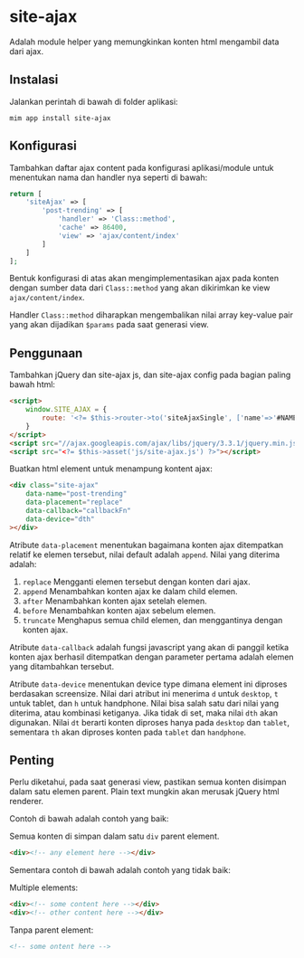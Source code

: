 # site-ajax

Adalah module helper yang memungkinkan konten html mengambil data dari ajax.

## Instalasi

Jalankan perintah di bawah di folder aplikasi:

```
mim app install site-ajax
```

## Konfigurasi

Tambahkan daftar ajax content pada konfigurasi aplikasi/module untuk menentukan
nama dan handler nya seperti di bawah:

```php
return [
    'siteAjax' => [
        'post-trending' => [
            'handler' => 'Class::method',
            'cache' => 86400,
            'view' => 'ajax/content/index'
        ]
    ]
];
```

Bentuk konfigurasi di atas akan mengimplementasikan ajax pada konten dengan sumber data
dari `Class::method` yang akan dikirimkan ke view `ajax/content/index`.

Handler `Class::method` diharapkan mengembalikan nilai array key-value pair yang akan dijadikan
`$params` pada saat generasi view.

## Penggunaan

Tambahkan jQuery dan site-ajax js, dan site-ajax config pada bagian paling bawah html:

```html
<script>
    window.SITE_AJAX = {
        route: '<?= $this->router->to('siteAjaxSingle', ['name'=>'#NAME#']) ?>'
    }
</script>
<script src="//ajax.googleapis.com/ajax/libs/jquery/3.3.1/jquery.min.js"></script>
<script src="<?= $this->asset('js/site-ajax.js') ?>"></script>
```

Buatkan html element untuk menampung kontent ajax:

```html
<div class="site-ajax"
    data-name="post-trending"
    data-placement="replace"
    data-callback="callbackFn"
    data-device="dth"
></div>
```

Atribute `data-placement` menentukan bagaimana konten ajax ditempatkan relatif ke elemen tersebut, nilai
default adalah `append`. Nilai yang diterima adalah:

1. `replace` Mengganti elemen tersebut dengan konten dari ajax.
1. `append` Menambahkan konten ajax ke dalam child elemen.
1. `after` Menambahkan konten ajax setelah elemen.
1. `before` Menambahkan konten ajax sebelum elemen.
1. `truncate` Menghapus semua child elemen, dan menggantinya dengan konten ajax.

Atribute `data-callback` adalah fungsi javascript yang akan di panggil ketika konten ajax berhasil ditempatkan
dengan parameter pertama adalah elemen yang ditambahkan tersebut.

Atribute `data-device` menentukan device type dimana element ini diproses berdasakan screensize. Nilai dari
atribut ini menerima `d` untuk `desktop`, `t` untuk tablet, dan `h` untuk handphone. Nilai bisa salah satu dari
nilai yang diterima, atau kombinasi ketiganya. Jika tidak di set, maka nilai `dth` akan digunakan. Nilai `dt` berarti
konten diproses hanya pada `desktop` dan `tablet`, sementara `th` akan diproses konten pada `tablet` dan `handphone`.

## Penting

Perlu diketahui, pada saat generasi view, pastikan semua konten disimpan dalam satu elemen parent. Plain text mungkin
akan merusak jQuery html renderer.

Contoh di bawah adalah contoh yang baik:

Semua konten di simpan dalam satu `div` parent element.
```html
<div><!-- any element here --></div>
```

Sementara contoh di bawah adalah contoh yang tidak baik:

Multiple elements:

```html
<div><!-- some content here --></div>
<div><!-- other content here --></div>
```

Tanpa parent element:

```html
<!-- some ontent here -->
```